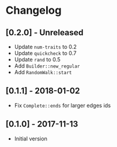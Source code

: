 # Changelog

## [0.2.0] - Unreleased

- Update `num-traits` to 0.2
- Update `quickcheck` to 0.7
- Update `rand` to 0.5
- Add `Builder::new_regular`
- Add `RandomWalk::start`

## [0.1.1] - 2018-01-02

- Fix `Complete::ends` for larger edges ids

## [0.1.0] - 2017-11-13

- Initial version
